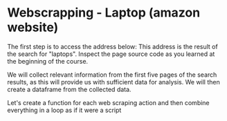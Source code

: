 # Webscrapping - Laptop (amazon website)
The first step is to access the address below:
This address is the result of the search for "laptops". Inspect the page source code as you learned at the beginning of the course.

We will collect relevant information from the first five pages of the search results, as this will provide us with sufficient data for analysis. We will then create a dataframe from the collected data.

Let's create a function for each web scraping action and then combine everything in a loop as if it were a script
